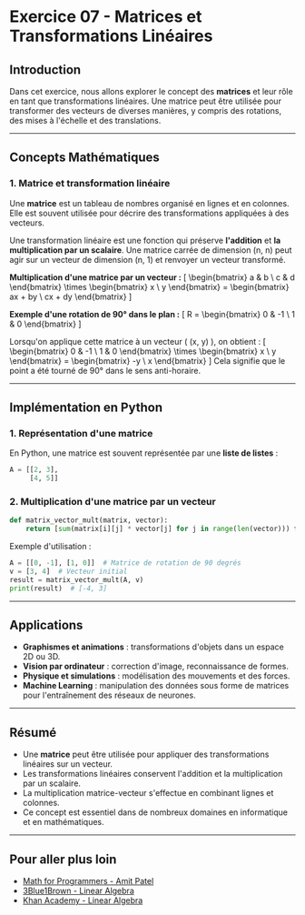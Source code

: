 # Exercice 07 - Matrices et Transformations Linéaires

## Introduction
Dans cet exercice, nous allons explorer le concept des **matrices** et leur rôle en tant que transformations linéaires. Une matrice peut être utilisée pour transformer des vecteurs de diverses manières, y compris des rotations, des mises à l'échelle et des translations.

---

## Concepts Mathématiques
### 1. Matrice et transformation linéaire
Une **matrice** est un tableau de nombres organisé en lignes et en colonnes. Elle est souvent utilisée pour décrire des transformations appliquées à des vecteurs.

Une transformation linéaire est une fonction qui préserve **l'addition** et **la multiplication par un scalaire**. Une matrice carrée de dimension (n, n) peut agir sur un vecteur de dimension (n, 1) et renvoyer un vecteur transformé.

**Multiplication d'une matrice par un vecteur :**
\[
 \begin{bmatrix} a & b \\ c & d \end{bmatrix} \times \begin{bmatrix} x \\ y \end{bmatrix} = \begin{bmatrix} ax + by \\ cx + dy \end{bmatrix}
\]

**Exemple d'une rotation de 90° dans le plan :**
\[
 R = \begin{bmatrix} 0 & -1 \\ 1 & 0 \end{bmatrix}
\]

Lorsqu'on applique cette matrice à un vecteur \( (x, y) \), on obtient :
\[
 \begin{bmatrix} 0 & -1 \\ 1 & 0 \end{bmatrix} \times \begin{bmatrix} x \\ y \end{bmatrix} = \begin{bmatrix} -y \\ x \end{bmatrix}
\]
Cela signifie que le point a été tourné de 90° dans le sens anti-horaire.

---

## Implémentation en Python
### 1. Représentation d'une matrice
En Python, une matrice est souvent représentée par une **liste de listes** :
```python
A = [[2, 3],
     [4, 5]]
```

### 2. Multiplication d'une matrice par un vecteur
```python
def matrix_vector_mult(matrix, vector):
    return [sum(matrix[i][j] * vector[j] for j in range(len(vector))) for i in range(len(matrix))]
```

Exemple d'utilisation :
```python
A = [[0, -1], [1, 0]]  # Matrice de rotation de 90 degrés
v = [3, 4]  # Vecteur initial
result = matrix_vector_mult(A, v)
print(result)  # [-4, 3]
```

---

## Applications
- **Graphismes et animations** : transformations d'objets dans un espace 2D ou 3D.
- **Vision par ordinateur** : correction d'image, reconnaissance de formes.
- **Physique et simulations** : modélisation des mouvements et des forces.
- **Machine Learning** : manipulation des données sous forme de matrices pour l'entraînement des réseaux de neurones.

---

## Résumé
- Une **matrice** peut être utilisée pour appliquer des transformations linéaires sur un vecteur.
- Les transformations linéaires conservent l'addition et la multiplication par un scalaire.
- La multiplication matrice-vecteur s'effectue en combinant lignes et colonnes.
- Ce concept est essentiel dans de nombreux domaines en informatique et en mathématiques.

---

## Pour aller plus loin
- [Math for Programmers - Amit Patel](https://amitness.com/posts/math-for-programmers)
- [3Blue1Brown - Linear Algebra](https://www.youtube.com/playlist?list=PLZHQObOWTQDOjMrKFR2z6lUO3N58ay1-)
- [Khan Academy - Linear Algebra](https://www.khanacademy.org/math/linear-algebra)
